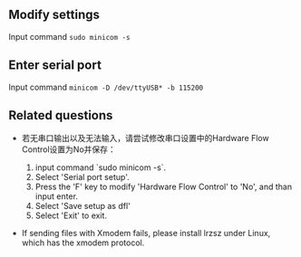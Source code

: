 ## Modify settings

Input command `sudo minicom -s`

## Enter serial port

Input command `minicom -D /dev/ttyUSB* -b 115200`

## Related questions

*   若无串口输出以及无法输入，请尝试修改串口设置中的Hardware Flow Control设置为No并保存：

    1.  input command \`sudo minicom -s\`.
    2.  Select 'Serial port setup'.&#x20;
    3.  Press the 'F' key to modify 'Hardware Flow Control' to 'No', and than input enter.&#x20;
    4.  Select 'Save setup as dfl'&#x20;
    5.  Select 'Exit' to exit.
*   If sending files with Xmodem fails, please install lrzsz under Linux, which has the xmodem protocol.


